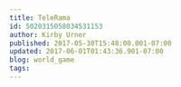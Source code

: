 ```yaml
---
title: TeleRama
id: 5020315058034531153
author: Kirby Urner
published: 2017-05-30T15:48:00.001-07:00
updated: 2017-06-01T01:43:36.901-07:00
blog: world_game
tags: 
---
```



